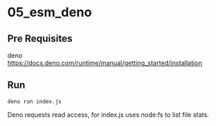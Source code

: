 # 05_esm_deno

## Pre Requisites
deno  
https://docs.deno.com/runtime/manual/getting_started/installation

## Run
```
deno run index.js
```

Deno requests read access, for index.js uses node:fs to list file stats.